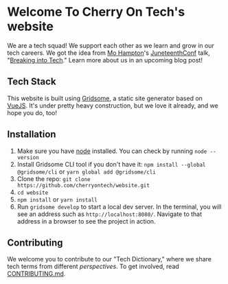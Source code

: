 # Welcome To Cherry On Tech's website

We are a tech squad! We support each other as we learn and grow in our tech careers. We got the idea from [Mo Hampton](https://twitter.com/MoxieHampton)'s [JuneteenthConf](https://www.juneteenthconf.com/) talk, "[Breaking into Tech](https://www.youtube.com/watch?v=2N5fI5j-IIs)." Learn more about us in an upcoming blog post!

## Tech Stack

This website is built using [Gridsome](https://gridsome.org/), a static site generator based on [VueJS](https://vuejs.org/). It's under pretty heavy construction, but we love it already, and we hope you do, too!

## Installation

1. Make sure you have [node](https://nodejs.org/) installed. You can check by running `node --version`
1. Install Gridsome CLI tool if you don't have it: `npm install --global @gridsome/cli` or `yarn global add @gridsome/cli`
1. Clone the repo: `git clone https://github.com/cherryontech/website.git`
1. `cd website`
1. `npm install` or `yarn install`
1. Run `gridsome develop` to start a local dev server. In the terminal, you will see an address such as `http://localhost:8080/`. Navigate to that address in a browser to see the project in action.

## Contributing

We welcome you to contribute to our "Tech Dictionary," where we share tech terms from different _perspectives_. To get involved, read [CONTRIBUTING.md](CONTRIBUTING.md).
